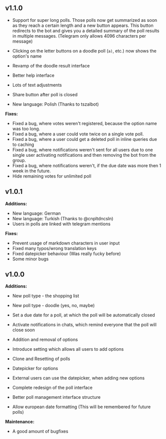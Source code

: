 ## v1.1.0
- Support for super long polls. Those polls now get summarized as soon as they reach a certain length and a new button appears.
    This button redirects to the bot and gives you a detailed summary of the poll results in multiple messages. (Telegram only allows 4096 characters per message)

- Clicking on the letter buttons on a doodle poll (`a)`, etc.) now shows the option's name
- Revamp of the doodle result interface
- Better help interface
- Lots of text adjustments
- Share button after poll is closed
- New language: Polish (Thanks to tszalbot)


**Fixes:**
- Fixed a bug, where votes weren't registered, because the option name was too long.
- Fixed a bug, where a user could vote twice on a single vote poll.
- Fixed a bug, where a user could get a deleted poll in inline queries due to caching
- Fixed a bug, where notifications weren't sent for all users due to one single user activating notifications and then removing the bot from the group.
- Fixed a bug, where notifications weren't, if the due date was more then 1 week in the future.
- Hide remaining votes for unlimited poll

## v1.0.1
**Additions:**
- New language: German
- New language: Turkish (Thanks to @cnpltdncsln)
- Users in polls are linked with telegram mentions

**Fixes:**
- Prevent usage of markdown characters in user input
- Fixed many typos/wrong translation keys
- Fixed datepicker behaviour (Was really fucky before)
- Some minor bugs

## v1.0.0

**Additions:**
- New poll type - the shopping list
- New poll type - doodle (yes, no, maybe)
- Set a due date for a poll, at which the poll will be automatically closed
- Activate notifications in chats, which remind everyone that the poll will close soon
- Addition and removal of options
- Introduce setting which allows all users to add options 
- Clone and Resetting of polls

- Datepicker for options
- External users can use the datepicker, when adding new options
- Complete redesign of the poll interface
- Better poll management interface structure
- Allow european date formatting (This will be remembered for future polls)


**Maintenance:**
- A good amount of bugfixes
